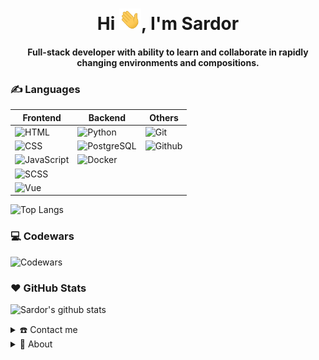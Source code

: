 <div align="center">
<h1 align="center">Hi <img width="35" src="https://github.com/1999AZZAR/1999AZZAR/blob/main/resources/img/waving.gif">, I'm Sardor</h1>
<h4 align="center">Full-stack developer with ability to learn and collaborate in rapidly changing environments and
compositions.</h4>
</div>

### ✍️ Languages
| Frontend                                                       | Backend                                                        | Others                                                         |
| -------------------------------------------------------------- | -------------------------------------------------------------- | -------------------------------------------------------------- |
| ![HTML](https://img.shields.io/badge/-HTML-E34F26?style=flat&logo=html5&logoColor=white) | ![Python](https://img.shields.io/badge/-Python-3776AB?style=flat&logo=Python&logoColor=white) | ![Git](https://img.shields.io/badge/-Git-F05032?style=flat&logo=Git&logoColor=white) |
| ![CSS](https://img.shields.io/badge/-CSS-254bdd?style=flat&logo=css3&logoColor=white) | ![PostgreSQL](https://img.shields.io/badge/-PostgreSQL-4169E1?style=flat&logo=PostgreSQL&logoColor=white) | ![Github](https://img.shields.io/badge/-GitHub-181717?style=flat&logo=GitHub&logoColor=white) |
| ![JavaScript](https://img.shields.io/badge/-JavaScript-C69D00?style=flat&logo=javascript&logoColor=white) | ![Docker](https://img.shields.io/badge/-Docker-2496ED?style=flat&logo=Docker&logoColor=white) | |
| ![SCSS](https://img.shields.io/badge/-SCSS-rgb(224,%2022,%20157)?style=flat&logo=sass&logoColor=white) 
| ![Vue](https://img.shields.io/badge/-Vue-4FC08D?style=flat&logo=Vue.js&logoColor=white) | | |






![Top Langs](https://github-readme-stats.vercel.app/api/top-langs/?username=sardor-wd&layout=compact&theme=dark&)

### 💻 Codewars

![Codewars](https://www.codewars.com/users/sardor-web/badges/micro)

### ❤️ GitHub Stats

![Sardor's github stats](https://github-readme-stats.vercel.app/api?username=sardor-wd&theme=dark&show_icons=true)

<details>
  <summary>☎️ Contact me</summary>
<div>
  <samp>
    <h2 align="center">😎 you can reach me by:</h2>
    <p align="center">
      <br/>
      <a href="https://t.me/sardor_wd" target="blank"><img align="center"
         src="https://img.shields.io/badge/telegram-%231DA1F2.svg?style=for-the-badge&logo=Telegram&logoColor=white"
         alt="#" height="30"/></a>
      <a href="https://mail.ru" target="blank"><img align="center"
         src="https://img.shields.io/badge/gmail-EA4335.svg?style=for-the-badge&logo=gmail&logoColor=white"
         alt="#" height="30"/></a>
    </p>
  <p align="center">
      <a href="https://instamgram.com/sardor_web" target="blank"><img align="center"
         src="https://img.shields.io/badge/instagram-%23E4405F.svg?style=for-the-badge&logo=Instagram&logoColor=white"
         alt="#" height="30"/></a>
      <br>
    </p>
  </samp>
</div>
</details>

<details>
  <summary>🧮 About</summary>
<div>
<h2 align="center">🧮 About this Account</h2>
 <p align="center">
  I’m a junior full-stack developer looking for a new role in an exciting company. I focus on
writing accessible HTML, using modern CSS practices and writing clean JavaScript. When
writing JavaScript code, I mostly use Vue, but I can adapt to whatever tools are required. I’m
based in Samarkand, Uzbekistan, but I’m happy working remotely and have experience in remote
teams. When I’m not coding, you’ll find me outdoors.
 </p>
</div>
</details>
